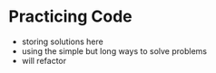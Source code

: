 # Practicing Code
- storing solutions here
- using the simple but long ways to solve problems
- will refactor